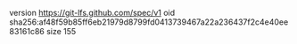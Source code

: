 version https://git-lfs.github.com/spec/v1
oid sha256:af48f59b85ff6eb21979d8799fd0413739467a22a236437f2c4e40ee83161c86
size 155
